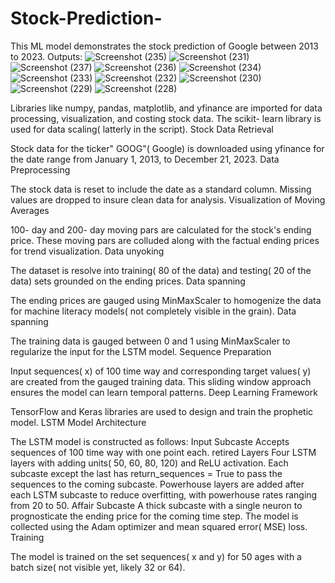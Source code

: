 # Stock-Prediction-
This ML model demonstrates the stock prediction of  Google between 2013 to 2023. 
 Outputs:
![Screenshot (235)](https://github.com/user-attachments/assets/73102222-d3d3-4202-ab7b-a584b99cd9c7)
![Screenshot (231)](https://github.com/user-attachments/assets/2a45d61a-261b-4267-ace0-84edc4eb73ac)
![Screenshot (237)](https://github.com/user-attachments/assets/e1afe4e4-ccd5-4a4e-8fba-f562767396b1)
![Screenshot (236)](https://github.com/user-attachments/assets/1d764d1d-0854-4e9c-bba9-74aecdd5e3a5)
![Screenshot (234)](https://github.com/user-attachments/assets/cc4567b2-3d27-47b2-b36d-80dd1470da80)
![Screenshot (233)](https://github.com/user-attachments/assets/8f98460a-f778-4200-a254-1d2cb13f37fd)
![Screenshot (232)](https://github.com/user-attachments/assets/b301aee4-997e-489f-8b07-148fffd65f63)
![Screenshot (230)](https://github.com/user-attachments/assets/56639d7c-c567-4a05-931b-e6c9de5ed69d)
![Screenshot (229)](https://github.com/user-attachments/assets/49360f77-8e3f-48e0-9d96-343f7015e068)
![Screenshot (228)](https://github.com/user-attachments/assets/a6582c7e-76e6-4467-ac89-5b7c36bbb715)

 Libraries like numpy, pandas, matplotlib, and yfinance are imported for data processing, visualization, and  costing stock 
 data. 
 The scikit- learn library is used for data scaling(  latterly in the script). 
 Stock Data Retrieval 
 
 Stock data for the ticker" GOOG"( Google) is downloaded using yfinance for the date range from January 1, 2013, to December 
 21, 2023. 
 Data Preprocessing 
 
 The stock data is reset to include the date as a standard column. 
 Missing values are dropped to  insure clean data for analysis. 
 Visualization of Moving Averages 
 
 100- day and 200- day moving  pars are calculated for the stock's  ending price. 
 These moving  pars are colluded along with the  factual  ending prices for trend visualization. 
 Data unyoking 
 
 The dataset is  resolve into training( 80 of the data) and testing( 20 of the data) sets grounded on the  ending prices. 
 Data spanning 
 
 The  ending prices are gauged  using MinMaxScaler to  homogenize the data for machine  literacy models( not completely 
 visible in the  grain). 
 Data spanning 
 
 The training data is gauged  between 0 and 1 using MinMaxScaler to  regularize the input for the LSTM model. 
 Sequence Preparation 
 
 Input sequences( x) of 100 time  way and corresponding target values( y) are created from the gauged  training data. 
 This sliding window approach ensures the model can learn temporal patterns. 
 Deep Learning Framework 
 
 TensorFlow and Keras libraries are used to design and train the prophetic  model. 
 LSTM Model Architecture 
 
 The LSTM model is constructed as follows:
 Input Subcaste Accepts sequences of 100 time  way with one  point each. 
 retired Layers 
 Four LSTM layers with  adding  units( 50, 60, 80, 120) and ReLU activation. Each subcaste except the last has 
 return_sequences =  True to pass the sequences to the coming subcaste. 
 Powerhouse layers are added after each LSTM subcaste to reduce overfitting, with powerhouse rates ranging from 20 to 50. 
 Affair Subcaste A thick subcaste with a single neuron to  prognosticate the  ending price for the coming time step. 
 The model is  collected using the Adam optimizer and mean squared error( MSE) loss. 
 Training 
 
 The model is trained on the  set sequences( x and y) for 50 ages with a batch size( not visible yet, likely 32 or 64). 
